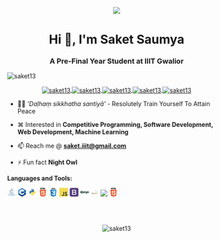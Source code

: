 
<!--
**saket13/saket13** is a ✨ _special_ ✨ repository because its `README.md` (this file) appears on your GitHub profile.

Here are some ideas to get you started:

- 🔭 I’m currently working on ...
- 🌱 I’m currently learning ...
- 👯 I’m looking to collaborate on ...
- 🤔 I’m looking for help with ...
- 💬 Ask me about ...
- 📫 How to reach me: ...
- 😄 Pronouns: ...
- ⚡ Fun fact: ...
-->
<p align="center">
  <img src="https://user-images.githubusercontent.com/5679180/79618120-0daffb80-80be-11ea-819e-d2b0fa904d07.gif" width="27px">
</p>
<h1 align="center">Hi 👋, I'm Saket Saumya</h1>
<h3 align="center">A Pre-Final Year Student at IIIT Gwalior</h3>
<p align="left"> <img src="https://komarev.com/ghpvc/?username=saket13" alt="saket13" /> 
</p>

<p align="center"> 
<a href="https://linkedin.com/in/saket13" target="blank">
  <img align="center" src="https://cdn.jsdelivr.net/npm/simple-icons@3.0.1/icons/linkedin.svg" alt="saket13" height="30" width="50" />
</a>
<a href="https://github.com/saket13" target="blank">
  <img align="center" src="https://cdn.jsdelivr.net/npm/simple-icons@3.0.1/icons/github.svg" alt="saket13" height="30" width="50" />
</a>
<a href="https://www.facebook.com/saket.saumya/" target="blank">
  <img align="center" src="https://cdn.jsdelivr.net/npm/simple-icons@3.0.1/icons/facebook.svg" alt="saket13" height="30" width="50" />
</a>
<a href="https://instagram.com/saket_saumya/" target="blank">
  <img align="center" src="https://cdn.jsdelivr.net/npm/simple-icons@3.0.1/icons/instagram.svg" alt="saket13" height="30" width="50" />
</a>
<a href="mailto:saket.iiit@gmail.com" target="blank">
  <img align="center" src="https://cdn.jsdelivr.net/npm/simple-icons@3.0.1/icons/gmail.svg" alt="saket13" height="30" width="50" />
</a>
</p>

<p align="left">

- 👨‍💻 <i>'Daḷhaṃ sikkhatha santiyā'</i> - Resolutely Train Yourself To Attain Peace

- ⌘ Interested in **Competitive Programming, Software Development, Web Development, Machine Learning**

- 📫 Reach me @ **saket.iiit@gmail.com**

- ⚡ Fun fact **Night Owl**

</p>

**Languages and Tools:**  

<p align="left">
<code><img height="20" src="https://raw.githubusercontent.com/github/explore/80688e429a7d4ef2fca1e82350fe8e3517d3494d/topics/c/c.png"></code>
<code><img height="20" src="https://raw.githubusercontent.com/github/explore/80688e429a7d4ef2fca1e82350fe8e3517d3494d/topics/cpp/cpp.png"></code>
<code><img height="20" src="https://raw.githubusercontent.com/github/explore/80688e429a7d4ef2fca1e82350fe8e3517d3494d/topics/python/python.png"></code>
<code><img height="20" src="https://raw.githubusercontent.com/github/explore/80688e429a7d4ef2fca1e82350fe8e3517d3494d/topics/html/html.png"></code>
<code><img height="20" src="https://raw.githubusercontent.com/github/explore/80688e429a7d4ef2fca1e82350fe8e3517d3494d/topics/css/css.png"></code>
<code><img height="20" src="https://raw.githubusercontent.com/github/explore/80688e429a7d4ef2fca1e82350fe8e3517d3494d/topics/javascript/javascript.png"></code>
<code><img height="20" src="https://raw.githubusercontent.com/github/explore/80688e429a7d4ef2fca1e82350fe8e3517d3494d/topics/bootstrap/bootstrap.png"></code>
<code><img height="20" src="https://raw.githubusercontent.com/github/explore/80688e429a7d4ef2fca1e82350fe8e3517d3494d/topics/django/django.png"></code>
<code><img height="20" src="https://raw.githubusercontent.com/github/explore/80688e429a7d4ef2fca1e82350fe8e3517d3494d/topics/mysql/mysql.png"></code>
<code><img height="20" src="https://raw.githubusercontent.com/github/explore/80688e429a7d4ef2fca1e82350fe8e3517d3494d/topics/macosx/macosx.png"></code>
<code><img height="20" src="https://raw.githubusercontent.com/github/explore/80688e429a7d4ef2fca1e82350fe8e3517d3494d/topics/html/html.png"></code>
</p>
<br/>
<br/>

<p align="center"> <img src="https://github-readme-stats.vercel.app/api?username=saket13&show_icons=true" alt="saket13" /> </p>

